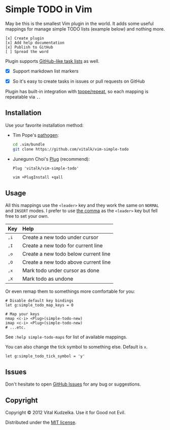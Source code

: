 # Simple TODO in Vim

May be this is the smallest Vim plugin in the world. It adds some useful
mappings for manage simple TODO lists (example below) and nothing more.

```
[x] Create plugin
[x] Add help documentation
[x] Publish to GitHub
[ ] Spread the word
```

Plugin supports [GitHub-like task lists](https://github.com/blog/1375-task-lists-in-gfm-issues-pulls-comments) as well.

- [x] Support markdown list markers
+ [x] So it's easy to create tasks in issues or pull requests on GitHub

Plugin has built-in integration with [tpope/repeat](https://github.com/tpope/vim-repeat),
so each mapping is repeatable via <kbd>.</kbd>.

## Installation

Use your favorite installation method:

- Tim Pope's [pathogen](https://github.com/tpope/vim-pathogen):

  ```sh
  cd .vim/bundle
  git clone https://github.com/vitalk/vim-simple-todo
  ```

- Junegunn Choi's [Plug](https://github.com/junegunn/vim-plug) (recommend):

  ```vim
  Plug 'vitalk/vim-simple-todo'
  ```

  ```sh
  vim +PlugInstall +qall
  ```

## Usage

All this mappings use the `<leader>` key and they work the same on `NORMAL`
and `INSERT` modes. I prefer to use [the comma](https://github.com/vitalk/sanevi/blob/master/vimrc#L37)
as the `<leader>` key but fell free to set your own.

| Key           | Help                                   |
|:--------------|:---------------------------------------|
| <kbd>,i</kbd> | Create a new todo under cursor         |
| <kbd>,I</kbd> | Create a new todo for current line     |
| <kbd>,o</kbd> | Create a new todo below current line   |
| <kbd>,O</kbd> | Create a new todo above current line   |
| <kbd>,x</kbd> | Mark todo under cursor as done         |
| <kbd>,X</kbd> | Mark todo as undone                    |

Or even remap them to somethings more comfortable for you:

```vim
# Disable default key bindings
let g:simple_todo_map_keys = 0

# Map your keys
nmap <c-i> <Plug>(simple-todo-new)
imap <c-i> <Plug>(simple-todo-new)
# ...etc.
```

See `:help simple-todo-maps` for list of available <Plug> mappings.

You can also change the tick symbol to something else. Default is `x`.
```vim
let g:simple_todo_tick_symbol = 'y'
```

## Issues

Don't hesitate to open [GitHub Issues](https://github.com/vitalk/vim-simple-todo/issues) for any bug or suggestions.

## Copyright

Copyright © 2012 Vital Kudzelka. Use it for Good not Evil.

Distributed under the [MIT license](http://mit-license.org/vitalk).
